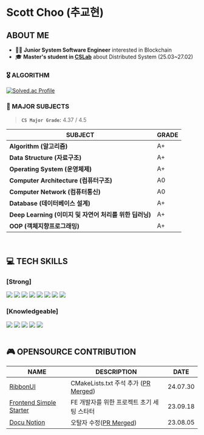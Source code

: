 # Scott Choo (추교현)

## ABOUT ME

- 👋🏼 **Junior System Software Engineer** interested in Blockchain
- 🎓 **Master's student in [CSLab](https://www.cslab.cau.ac.kr/members)** about Distributed System (25.03~27.02)

### 🎖️ ALGORITHM

[![Solved.ac Profile](http://mazassumnida.wtf/api/v2/generate_badge?boj=ckh0601)](https://solved.ac/ckh0601/)


### 🏫 MAJOR SUBJECTS
> **`CS Major Grade`:** 4.37 / 4.5

|**SUBJECT**|**GRADE**|
|------|---|
|**Algorithm (알고리즘)**|A+|
|**Data Structure (자료구조)**|A+|
|**Operating System (운영체제)**|A+|
|**Computer Architecture (컴퓨터구조)**|A0|
|**Computer Network (컴퓨터통신)**|A0|
|**Database (데이터베이스 설계)**|A+|
|**Deep Learning (이미지 및 자연어 처리를 위한 딥러닝)**|A+|
|**OOP (객체지향프로그래밍)**|A+|

<br/>

## 💻 TECH SKILLS
### [Strong]
<div>
  <img src="https://img.shields.io/badge/C++-00599C?style=for-the-badge&logo=cplusplus&logoColor=white">
  <img src="https://img.shields.io/badge/TypeScript-3178C6?style=for-the-badge&logo=TypeScript&logoColor=white">
  <img src="https://img.shields.io/badge/React-61DAFB?style=for-the-badge&logo=React&logoColor=black">
  <img src="https://img.shields.io/badge/Next.js-000000?style=for-the-badge&logo=Next.js&logoColor=white">
  <img src="https://img.shields.io/badge/React Query-FF4154?style=for-the-badge&logo=ReactQuery&logoColor=white">
  <img src="https://img.shields.io/badge/Recoil-764ABC?style=for-the-badge&logo=Recoil&logoColor=white">
  <img src="https://img.shields.io/badge/TailwindCSS-06B6D4?style=for-the-badge&logo=TailwindCSS&logoColor=white">
  <img src="https://img.shields.io/badge/Supabase-3FCF8E?style=for-the-badge&logo=Supabase&logoColor=white">
</div>

### [Knowledgeable]
<div>
  <img src="https://img.shields.io/badge/Qt-41CD52?style=for-the-badge&logo=Qt&logoColor=white">
  <img src="https://img.shields.io/badge/Java-004027?style=for-the-badge&logo=Jameson&logoColor=white">
  <img src="https://img.shields.io/badge/Spring-6DB33F?style=for-the-badge&logo=Spring&logoColor=white">
  <img src="https://img.shields.io/badge/SpringBoot-6DB33F?style=for-the-badge&logo=SpringBoot&logoColor=white">
  <img src="https://img.shields.io/badge/mysql-4479A1?style=for-the-badge&logo=mysql&logoColor=white">
</div>

<br/>

## 🎮 OPENSOURCE CONTRIBUTION
| NAME | DESCRIPTION | DATE |
| --- | --- | --- |
| [RibbonUI](https://github.com/mentalfl0w/RibbonUI) | CMakeLists.txt 주석 추가 ([PR Merged](https://github.com/mentalfl0w/RibbonUI/pull/8)) | 24.07.30 |
| [Frontend Simple Starter](https://github.com/scottXchoo/Frontend-Simple-Starter) | FE 개발자를 위한 프로젝트 초기 세팅 스타터 | 23.09.18 |
| [Docu Notion](https://github.com/sillsdev/docu-notion) | 오탈자 수정([PR Merged](https://github.com/sillsdev/docu-notion/pull/62)) | 23.08.05 |

<br/>
